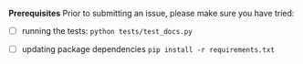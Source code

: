 **Prerequisites** Prior to submitting an issue, please make sure you have tried:
- [ ] running the tests: `python tests/test_docs.py`
- [ ] updating package dependencies `pip install -r requirements.txt`

